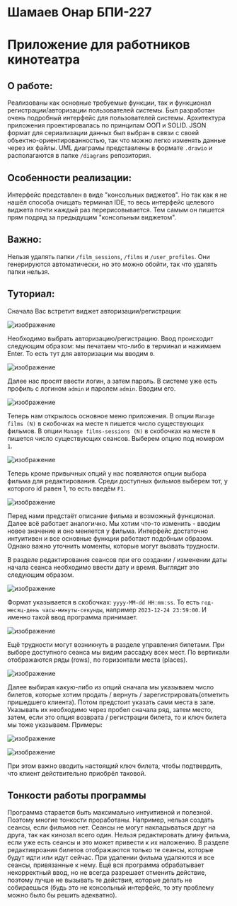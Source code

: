 # Шамаев Онар БПИ-227
# Приложение для работников кинотеатра
## О работе:
Реализованы как основные требуемые функции, так и функционал регистрации/авторизации пользователей системы.
Был разработан очень подробный интерфейс для пользователей системы.
Архитектура приложения проектировалась по принципам ООП и SOLID.
JSON формат для сериализации данных был выбран в связи с своей объектно-ориентированностью, так что можно легко изменять данные через их файлы.
UML диаграмы представлены в формате `.drawio` и располагаются в папке `/diagrams` репозитория.
## Особенности реализации:
Интерфейс представлен в виде "консольных виджетов".
Но так как я не нашёл способа очищать терминал IDE, то весь интерфейс целевого виджета почти каждый раз перерисовывается.
Тем самым он пишется прям подряд за предыдущим "консольным виджетом".
## Важно:
Нельзя удалять папки `/film_sessions`, `/films` и `/user_profiles`. Они генерируются автоматически, но это можно обойти, так что удалять папки нельзя.
## Туториал:
Сначала Вас встретит виджет авторизации/регистрации:

![изображение](https://github.com/Enzhine/SD_PHW1/assets/52751569/28f27b51-3fe0-4bfa-ba68-59c674ec6473)

Необходимо выбрать авторизацию/регистрацию. Ввод происходит следующим образом: мы печатаем что-либо в терминал и нажимаем Enter. То есть тут для авторизации мы вводим `0`.

![изображение](https://github.com/Enzhine/SD_PHW1/assets/52751569/04436326-5446-485a-839c-09abb378f643)

Далее нас просят ввести логин, а затем пароль. В системе уже есть профиль с логином `admin` и паролем `admin`. Вводим его.

![изображение](https://github.com/Enzhine/SD_PHW1/assets/52751569/8756f726-e946-4b57-851b-398177a6cc83)

Теперь нам открылось основное меню приложения. В опции `Manage films (N)` в скобочках на месте `N` пишется число существующих фильмов. В опции `Manage films-sessions (N)` в скобочках на месте `N` пишется число существующих сеансов. Выберем опцию под номером `1`.

![изображение](https://github.com/Enzhine/SD_PHW1/assets/52751569/a85c5a9c-4a08-420b-ae89-a74c726d1bbd)

Теперь кроме привычных опций у нас появляются опции выбора фильма для редактирования. Среди доступных фильмов выберем тот, у которого id равен 1, то есть введём `F1`.

![изображение](https://github.com/Enzhine/SD_PHW1/assets/52751569/0ed90a70-3f39-4084-9c66-a68cbfcea752)

Перед нами предстаёт описание фильма и возможный функционал. Далее всё работает аналогично. Мы хотим что-то изменить - вводим новое значение и оно меняется у фильма. Интерфейс достаточно интуитивен и все основные функции работают подобным образом. Однако важно уточнить моменты, которые могут вызвать трудности.

В разделе редактирования сеансов при его создании / изменении даты начала сеанса необходимо ввести дату и время. Выглядит это следующим образом.

![изображение](https://github.com/Enzhine/SD_PHW1/assets/52751569/5398fe50-2610-4f46-ad04-4ef8d3e6927d)

Формат указывается в скобочках: `yyyy-MM-dd HH:mm:ss`. То есть `год-месяц-день часы-минуты-секунды`, например `2023-12-24 23:59:00`. И именно такой ввод программа принимает.

![изображение](https://github.com/Enzhine/SD_PHW1/assets/52751569/69ad978c-8038-44e0-b505-16d63deee836)

Ещё трудности могут возникнуть в разделе управления билетами. При выборе доступного сеанса мы видим рассадку всех мест. По вертикали отображаются ряды (rows), по горизонтали места (places).

![изображение](https://github.com/Enzhine/SD_PHW1/assets/52751569/0a02ec8c-6d3d-4e57-8cec-592ca0028587)

Далее выбирая какую-либо из опций сначала мы указываем число билетов, которые хотим продать / вернуть / зарегистрировать(отметить пришедшего клиента). Потом предстоит указать сами места в зале. Указывать их необходимо через пробел сначала ряд, затем место, затем, если это опция возврата / регистрации билета, то и ключ билета мы тоже указываем. Примеры:

![изображение](https://github.com/Enzhine/SD_PHW1/assets/52751569/775857cb-6540-49e4-b7ad-90cc2ff1817d)

![изображение](https://github.com/Enzhine/SD_PHW1/assets/52751569/c9c224ab-9f3a-434c-8b56-a7bb49db4495)

При этом важно вводить настоящий ключ билета, чтобы подтвердить, что клиент действительно приобрёл таковой.
## Тонкости работы программы
Программа старается быть максимально интуитивной и полезной. Поэтому многие тонкости проработаны. Например, нельзя создать сеансы, если фильмов нет. Сеансы не могут накладываться друг на друга, так как кинозал всего один. Нельзя редактировать длину фильма, если уже есть сеансы и это может привести к их наложению. В разделе редактивроания билетов отображаются только те сеансы, которые будут идти или идут сейчас. При удалении фильма удаляются и все сеансы, привязанные к нему. Ещё вся программа обрабатывает некорректный ввод, но не всегда разрешает отменить действие, поэтому лучше не вызывать те действия, которые делать не собираешься (будь это не консольный интерфейс, то эту проблему можно было бы решить адекватно).
